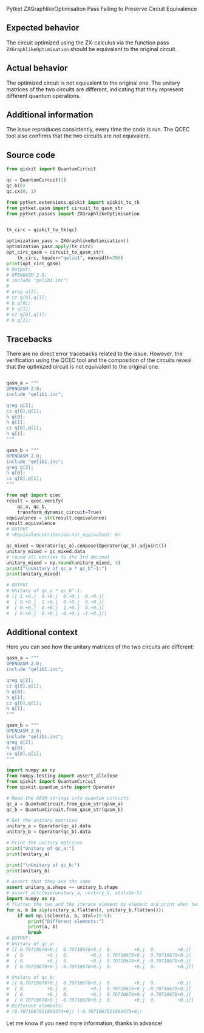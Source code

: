 Pytket ZXGraphlikeOptimisation Pass Failing to Preserve Circuit Equivalence


## Expected behavior
The circuit optimized using the ZX-calculus via the function pass `ZXGraphlikeOptimisation` should be equivalent to the original circuit.

## Actual behavior
The optimized circuit is not equivalent to the original one. The unitary matrices of the two circuits are different, indicating that they represent different quantum operations.

## Additional information
The issue reproduces consistently, every time the code is run. The QCEC tool also confirms that the two circuits are not equivalent.

## Source code
```python
from qiskit import QuantumCircuit

qc = QuantumCircuit(2)
qc.h(0)
qc.cx(0, 1)

from pytket.extensions.qiskit import qiskit_to_tk
from pytket.qasm import circuit_to_qasm_str
from pytket.passes import ZXGraphlikeOptimisation


tk_circ = qiskit_to_tk(qc)

optimization_pass = ZXGraphlikeOptimisation()
optimization_pass.apply(tk_circ)
opt_circ_qasm = circuit_to_qasm_str(
    tk_circ, header="qelib1", maxwidth=200)
print(opt_circ_qasm)
# Output:
# OPENQASM 2.0;
# include "qelib1.inc";
#
# qreg q[2];
# cz q[0],q[1];
# h q[0];
# h q[1];
# cz q[0],q[1];
# h q[1];
```

## Tracebacks
There are no direct error tracebacks related to the issue. However, the verification using the QCEC tool and the composition of the circuits reveal that the optimized circuit is not equivalent to the original one.
```python

qasm_a = """
OPENQASM 2.0;
include "qelib1.inc";

qreg q[2];
cz q[0],q[1];
h q[0];
h q[1];
cz q[0],q[1];
h q[1];
"""

qasm_b = """
OPENQASM 2.0;
include "qelib1.inc";
qreg q[2];
h q[0];
cx q[0],q[1];
"""

from mqt import qcec
result = qcec.verify(
    qc_a, qc_b,
    transform_dynamic_circuit=True)
equivalence = str(result.equivalence)
result.equivalence
# OUTPUT
# <EquivalenceCriterion.not_equivalent: 0>

qc_mixed = Operator(qc_a).compose(Operator(qc_b).adjoint())
unitary_mixed = qc_mixed.data
# round all entries to the 3rd decimal
unitary_mixed = np.round(unitary_mixed, 3)
print("\nUnitary of qc_a * qc_b^-1:")
print(unitary_mixed)

# OUTPUT
# Unitary of qc_a * qc_b^-1:
# [[ 1.+0.j  0.+0.j  0.+0.j  0.+0.j]
#  [ 0.+0.j  1.+0.j  0.+0.j  0.+0.j]
#  [ 0.+0.j  0.+0.j  1.+0.j  0.+0.j]
#  [ 0.+0.j  0.+0.j -0.+0.j -1.+0.j]]
```


## Additional context

Here you can see how the unitary matrices of the two circuits are different:
```python
qasm_a = """
OPENQASM 2.0;
include "qelib1.inc";

qreg q[2];
cz q[0],q[1];
h q[0];
h q[1];
cz q[0],q[1];
h q[1];
"""

qasm_b = """
OPENQASM 2.0;
include "qelib1.inc";
qreg q[2];
h q[0];
cx q[0],q[1];
"""

import numpy as np
from numpy.testing import assert_allclose
from qiskit import QuantumCircuit
from qiskit.quantum_info import Operator

# Read the QASM strings into quantum circuits
qc_a = QuantumCircuit.from_qasm_str(qasm_a)
qc_b = QuantumCircuit.from_qasm_str(qasm_b)

# Get the unitary matrices
unitary_a = Operator(qc_a).data
unitary_b = Operator(qc_b).data

# Print the unitary matrices
print("Unitary of qc_a:")
print(unitary_a)

print("\nUnitary of qc_b:")
print(unitary_b)

# assert that they are the same
assert unitary_a.shape == unitary_b.shape
# assert_allclose(unitary_a, unitary_b, atol=1e-5)
import numpy as np
# flatten the two and the iterate element by element and print when two are different
for a, b in zip(unitary_a.flatten(), unitary_b.flatten()):
    if not np.isclose(a, b, atol=1e-5):
        print("Different elements:")
        print(a, b)
        break
# OUTPUT:
# Unitary of qc_a:
# [[ 0.70710678+0.j  0.70710678+0.j  0.        +0.j  0.        +0.j]
#  [ 0.        +0.j  0.        +0.j  0.70710678+0.j  0.70710678+0.j]
#  [ 0.        +0.j  0.        +0.j  0.70710678+0.j -0.70710678+0.j]
#  [ 0.70710678+0.j -0.70710678+0.j  0.        +0.j  0.        +0.j]]

# Unitary of qc_b:
# [[ 0.70710678+0.j  0.70710678+0.j  0.        +0.j  0.        +0.j]
#  [ 0.        +0.j  0.        +0.j  0.70710678+0.j -0.70710678+0.j]
#  [ 0.        +0.j  0.        +0.j  0.70710678+0.j  0.70710678+0.j]
#  [ 0.70710678+0.j -0.70710678+0.j  0.        +0.j  0.        +0.j]]
# Different elements:
# (0.7071067811865474+0j) (-0.7071067811865475+0j)
```

Let me know if you need more information, thanks in advance!
